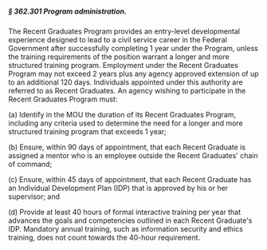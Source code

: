 ##### § 362.301 Program administration. #####

The Recent Graduates Program provides an entry-level developmental experience designed to lead to a civil service career in the Federal Government after successfully completing 1 year under the Program, unless the training requirements of the position warrant a longer and more structured training program. Employment under the Recent Graduates Program may not exceed 2 years plus any agency approved extension of up to an additional 120 days. Individuals appointed under this authority are referred to as Recent Graduates. An agency wishing to participate in the Recent Graduates Program must:

(a) Identify in the MOU the duration of its Recent Graduates Program, including any criteria used to determine the need for a longer and more structured training program that exceeds 1 year;

(b) Ensure, within 90 days of appointment, that each Recent Graduate is assigned a mentor who is an employee outside the Recent Graduates' chain of command;

(c) Ensure, within 45 days of appointment, that each Recent Graduate has an Individual Development Plan (IDP) that is approved by his or her supervisor; and

(d) Provide at least 40 hours of formal interactive training per year that advances the goals and competencies outlined in each Recent Graduate's IDP. Mandatory annual training, such as information security and ethics training, does not count towards the 40-hour requirement.